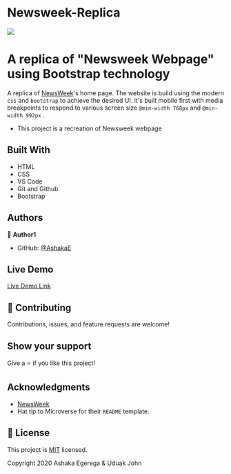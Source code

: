 # Newsweek-Replica
![](https://img.shields.io/badge/Microverse-blueviolet)

# A replica of "Newsweek Webpage" using Bootstrap technology

A replica of [NewsWeek](https://www.newsweek.com/)'s home page. The website is build using the modern `css` and `bootstrap` to achieve the desired UI. it's built mobile first with media breakpoints to respond to various screen size `@min-width 768px` and `@min-width 992px` .

- This project is a recreation of Newsweek webpage

## Built With

- HTML
- CSS
- VS Code
- Git and Github
- Bootstrap

## Authors

👤 **Author1**

- GitHub: [@AshakaE](https://github.com/princexz)

## Live Demo

[Live Demo Link](https://princexz.github.io/Newsweek-Replica/)

## 🤝 Contributing

Contributions, issues, and feature requests are welcome!

## Show your support

Give a ⭐️ if you like this project!

## Acknowledgments

- [NewsWeek](https://newsweek.com/)
- Hat tip to Microverse for their `README` template.

## 📝 License

This project is [MIT](https://opensource.org/licenses/MIT) licensed.

Copyright 2020 Ashaka Egerega & Uduak John
